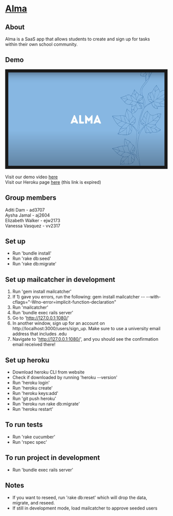 # [Alma](https://almasaasproj.herokuapp.com/)

## About

Alma is a SaaS app that allows students to create and sign up for tasks within their own school community.<br />

## Demo

<a href="https://youtu.be/j8B8YcH2qHk" target="_blank"><img src="./Homepage.png" 
alt="demo video" width="550" height="300" border="10" /></a>

Visit our demo video [here](https://youtu.be/j8B8YcH2qHk) <br />
Visit our Heroku page [here](https://almasaasproj.herokuapp.com/) (this link is expired)

## Group members
Aditi Dam - ad3707 <br/>
Aysha Jamal - aj2604 <br/>
Elizabeth Walker - ejw2173 <br/>
Vanessa Vasquez - vv2317 

## Set up
- Run 'bundle install'
- Run 'rake db:seed'
- Run 'rake db:migrate'

## Set up mailcatcher in development
1) Run 'gem install mailcatcher'
2) If 1) gave you errors, run the following: gem install mailcatcher -- --with-cflags="-Wno-error=implicit-function-declaration"
3) Run 'mailcatcher'
4) Run 'bundle exec rails server'
5) Go to 'http://127.0.0.1:1080/'
6) In another window, sign up for an account on http://localhost:3000/users/sign_up. Make sure to use a university email address that includes .edu
7) Navigate to 'http://127.0.0.1:1080/', and you should see the confirmation email received there!

## Set up heroku 
- Download heroku CLI from website
- Check if downloaded by running 'heroku --version'
- Run 'heroku login' 
- Run 'heroku create'
- Run 'heroku keys:add'
- Run 'git push heroku' 
- Run 'heroku run rake db:migrate'
- Run 'heroku restart'

## To run tests
- Run 'rake cucumber'
- Run 'rspec spec'

## To run project in development
- Run 'bundle exec rails server'

## Notes
- If you want to reseed, run 'rake db:reset' which will drop the data, migrate, and reseed.
- If still in development mode, load mailcatcher to approve seeded users
